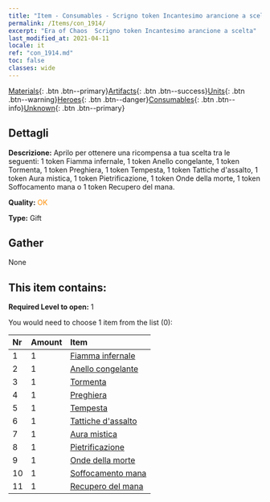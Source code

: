 ```yaml
---
title: "Item - Consumables - Scrigno token Incantesimo arancione a scelta"
permalink: /Items/con_1914/
excerpt: "Era of Chaos  Scrigno token Incantesimo arancione a scelta"
last_modified_at: 2021-04-11
locale: it
ref: "con_1914.md"
toc: false
classes: wide
---
```

 [Materials](/it/Items/){: .btn .btn--primary}[Artifacts](/it/Items/Artifacts/){: .btn .btn--success}[Units](/it/Items/Units/){: .btn .btn--warning}[Heroes](/it/Items/Heroes/){: .btn .btn--danger}[Consumables](/it/Items/Consumables/){: .btn .btn--info}[Unknown](/it/Items/Unknown/){: .btn .btn--primary}

## Dettagli
 **Descrizione:** Aprilo per ottenere una ricompensa a tua scelta tra le seguenti: 1 token Fiamma infernale, 1 token Anello congelante, 1 token Tormenta, 1 token Preghiera, 1 token Tempesta, 1 token Tattiche d'assalto, 1 token Aura mistica, 1 token Pietrificazione, 1 token Onde della morte, 1 token Soffocamento mana o 1 token Recupero del mana.

 **Quality:** <span style="color: #FF8C00">OK</span>

 **Type:** Gift

## Gather

  None

## This item contains:

 **Required Level to open:** 1

 You would need to choose 1 item from the list (0):

  | Nr | Amount |     Item    |
  |:---|:-------|:------------|
  | 1 | 1 | [Fiamma infernale](/it/Items/her_406/) | 
  | 2 | 1 | [Anello congelante](/it/Items/her_421/) | 
  | 3 | 1 | [Tormenta](/it/Items/her_423/) | 
  | 4 | 1 | [Preghiera](/it/Items/her_432/) | 
  | 5 | 1 | [Tempesta](/it/Items/her_445/) | 
  | 6 | 1 | [Tattiche d'assalto](/it/Items/her_450/) | 
  | 7 | 1 | [Aura mistica](/it/Items/her_470/) | 
  | 8 | 1 | [Pietrificazione](/it/Items/her_471/) | 
  | 9 | 1 | [Onde della morte](/it/Items/her_456/) | 
  | 10 | 1 | [Soffocamento mana](/it/Items/her_480/) | 
  | 11 | 1 | [Recupero del mana](/it/Items/her_482/) | 

